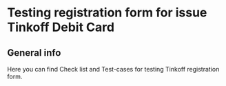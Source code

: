 # Testing registration form for issue Tinkoff Debit Card
## General info
Here you can find Check list and Test-cases for testing Tinkoff registration form.
